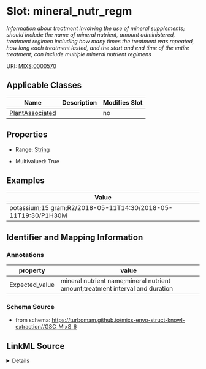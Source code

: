 # Slot: mineral_nutr_regm


_Information about treatment involving the use of mineral supplements; should include the name of mineral nutrient, amount administered, treatment regimen including how many times the treatment was repeated, how long each treatment lasted, and the start and end time of the entire treatment; can include multiple mineral nutrient regimens_



URI: [MIXS:0000570](https://w3id.org/mixs/0000570)



<!-- no inheritance hierarchy -->




## Applicable Classes

| Name | Description | Modifies Slot |
| --- | --- | --- |
[PlantAssociated](PlantAssociated.md) |  |  no  |







## Properties

* Range: [String](String.md)

* Multivalued: True






## Examples

| Value |
| --- |
| potassium;15 gram;R2/2018-05-11T14:30/2018-05-11T19:30/P1H30M |

## Identifier and Mapping Information





### Annotations

| property | value |
| --- | --- |
| Expected_value | mineral nutrient name;mineral nutrient amount;treatment interval and duration || Preferred_unit | gram, mole per liter, milligram per liter |



### Schema Source


* from schema: https://turbomam.github.io/mixs-envo-struct-knowl-extraction//GSC_MIxS_6




## LinkML Source

<details>
```yaml
name: mineral_nutr_regm
annotations:
  Expected_value:
    tag: Expected_value
    value: mineral nutrient name;mineral nutrient amount;treatment interval and duration
  Preferred_unit:
    tag: Preferred_unit
    value: gram, mole per liter, milligram per liter
description: Information about treatment involving the use of mineral supplements;
  should include the name of mineral nutrient, amount administered, treatment regimen
  including how many times the treatment was repeated, how long each treatment lasted,
  and the start and end time of the entire treatment; can include multiple mineral
  nutrient regimens
title: mineral nutrient regimen
notes:
- mineral
- nutrient
- regimen
examples:
- value: potassium;15 gram;R2/2018-05-11T14:30/2018-05-11T19:30/P1H30M
from_schema: https://turbomam.github.io/mixs-envo-struct-knowl-extraction//GSC_MIxS_6
rank: 1000
string_serialization: '{text};{float} {unit};{Rn/start_time/end_time/duration}'
slot_uri: MIXS:0000570
multivalued: true
alias: mineral_nutr_regm
domain_of:
- PlantAssociated
range: string
required: false
recommended: false

```
</details>